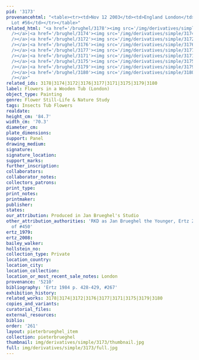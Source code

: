 ```yaml
---
pid: '3173'
provenancehtml: "<table><tr><td>Nov 12 2003</td><td>England London</td><td>Sale Sotheby's
  Lot #56</td></tr></table>"
related_html: "<a href='/brughel/3178'><img src='/img/derivatives/simple/3178/thumbnail.jpg'
  /></a>|<a href='/brughel/3174'><img src='/img/derivatives/simple/3174/thumbnail.jpg'
  /></a>|<a href='/brughel/3172'><img src='/img/derivatives/simple/3172/thumbnail.jpg'
  /></a>|<a href='/brughel/3176'><img src='/img/derivatives/simple/3176/thumbnail.jpg'
  /></a>|<a href='/brughel/3177'><img src='/img/derivatives/simple/3177/thumbnail.jpg'
  /></a>|<a href='/brughel/3171'><img src='/img/derivatives/simple/3171/thumbnail.jpg'
  /></a>|<a href='/brughel/3175'><img src='/img/derivatives/simple/3175/thumbnail.jpg'
  /></a>|<a href='/brughel/3179'><img src='/img/derivatives/simple/3179/thumbnail.jpg'
  /></a>|<a href='/brughel/3180'><img src='/img/derivatives/simple/3180/thumbnail.jpg'
  /></a>"
related_ids: 3178|3174|3172|3176|3177|3171|3175|3179|3180
label: Flowers in a Wooden Tub (London)
object_type: Painting
genre: Flower Still-Life & Nature Study
tags: Insects Tub Flowers
realdate:
height_cm: '84.7'
width_cm: '70.3'
diameter_cm:
plate_dimensions:
support: Panel
drawing_medium:
signature:
signature_location:
support_marks:
further_inscription:
collaborators:
collaborator_notes:
collectors_patrons:
print_type:
print_notes:
printmaker:
publisher:
states:
our_attribution: Produced in Jan Brueghel's Studio
other_attribution_authorities: 'RKD as Jan Brueghel the Younger, Ertz 2008-10, variant
  of #450'
ertz_1979:
ertz_2008:
bailey_walker:
hollstein_no:
collection_type: Private
location_country:
location_city:
location_collection:
location_or_most_recent_sale_notes: London
provenance: '5210'
bibliography: 'Ertz 1984 p. 428-429, #267'
exhibition_history:
related_works: 3178|3174|3172|3176|3177|3171|3175|3179|3180
copies_and_variants:
curatorial_files:
external_resources:
biblio:
order: '261'
layout: pieterbrueghel_item
collection: pieterbrueghel
thumbnail: img/derivatives/simple/3173/thumbnail.jpg
full: img/derivatives/simple/3173/full.jpg
---
```

